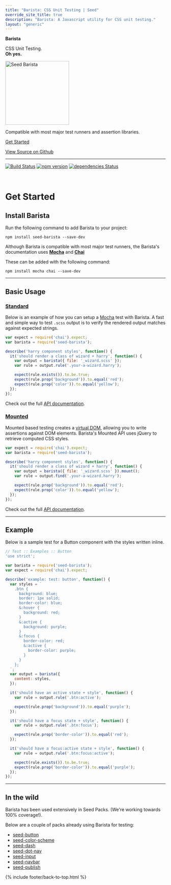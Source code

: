 ```yaml
---
title: "Barista: CSS Unit Testing | Seed"
override_site_title: true
description: "Barista: A Javascript utility for CSS unit testing."
layout: "generic"
---
```


<div class="tx-center u-mrg-b-10 s-docs">
  <p class="tx-center t-tx-charcoal-300 tx-h4">
    <strong class="tx-700">Barista</strong>
  </p>
  <div class="o-col-10@md o-col-offset-1@md">
    <p class="tx-h2 tx-h1@md tx-300 tx-lh-heading u-mrg-t-0">
      CSS Unit Testing.<br>
      <strong class="tx-700">Oh yes.</strong>
    </p>
  </div>
  <p class="tx-center u-mrg-b-5">
    <img src="/seed/images/barista.png" title="Seed Barista" alt="Seed Barista" width="200">
  </p>
  <p class="tx-lead t-tx-charcoal-300">
    Compatible with most major test runners and assertion libraries.
  </p>
  <p>
    <a href="#get-started" class="c-button c-button--lg">Get Started</a>
  </p>
  <p>
    <a href="https://github.com/helpscout/seed-barista">View Source on Github</a>
  </p>
</div>



---

[![Build Status](https://travis-ci.org/helpscout/seed-barista.svg?branch=master)](https://travis-ci.org/helpscout/seed-barista) [![npm version](https://badge.fury.io/js/seed-barista.svg)](https://badge.fury.io/js/seed-barista) [![dependencies Status](https://david-dm.org/helpscout/seed-barista/status.svg)](https://david-dm.org/helpscout/seed-barista)

<br>

# Get Started

## Install Barista

Run the following command to add Barista to your project:

```
npm install seed-barista --save-dev
```

Although Barista is compatible with most major test runners, the Barista's documentation uses **[Mocha](https://mochajs.org/)** and **[Chai](http://chaijs.com/)**

These can be added with the following command:

```
npm install mocha chai --save-dev
```



---



## Basic Usage

### [Standard](https://github.com/helpscout/seed-barista/blob/master/docs/api/standard.md)

Below is an example of how you can setup a [Mocha](https://mochajs.org/) test with Barista. A fast and simple way to test `.scss` output is to verify the rendered output matches against expected strings.

```javascript
var expect = require('chai').expect;
var barista = require('seed-barista');

describe('harry component styles', function() {
  it('should render a class of wizard + harry', function() {
    var output = barista({ file: '_wizard.scss' });
    var rule = output.rule('.your-a-wizard.harry');

    expect(rule.exists()).to.be.true;
    expect(rule.prop('background')).to.equal('red');
    expect(rule.prop('color')).to.equal('yellow');
  });
});
```

Check out the full [API documentation](https://github.com/helpscout/seed-barista/blob/master/docs/api/standard.md).



### [Mounted](https://github.com/helpscout/seed-barista/blob/master/docs/api/mounted.md)

Mounted based testing creates a [virtual DOM](https://github.com/tmpvar/jsdom), allowing you to write assertions against DOM elements. Barista's Mounted API uses jQuery to retrieve computed CSS styles.

```javascript
var expect = require('chai').expect;
var barista = require('seed-barista');

describe('harry component styles', function() {
  it('should render a class of wizard + harry', function() {
    var output = barista({ file: '_wizard.scss' }).mount();
    var rule = output.find('.your-a-wizard.harry');

    expect(rule.prop('background')).to.equal('red');
    expect(rule.prop('color')).to.equal('yellow');
  });
});
```

Check out the full [API documentation](https://github.com/helpscout/seed-barista/blob/master/docs/api/mounted.md).



---



## Example

Below is a sample test for a Button component with the styles written inline.

```js
// Test :: Examples :: Button
'use strict';

var barista = require('seed-barista');
var expect = require('chai').expect;

describe('example: test: button', function() {
  var styles = `
    .btn {
      background: blue;
      border: 1px solid;
      border-color: blue;
      &:hover {
        background: red;
      }
      &:active {
        background: purple;
      }
      &:focus {
        border-color: red;
        &:active {
          border-color: purple;
        }
      }
    };
  `;
  var output = barista({
    content: styles,
  });

  it('should have an active state + style', function() {
    var rule = output.rule('.btn:active');

    expect(rule.prop('background')).to.equal('purple');
  });

  it('should have a focus state + style', function() {
    var rule = output.rule('.btn:focus');

    expect(rule.prop('border-color')).to.equal('red');
  });

  it('should have a focus:active state + style', function() {
    var rule = output.rule('.btn:focus:active');

    expect(rule.exists()).to.be.true;
    expect(rule.prop('border-color')).to.equal('purple');
  });
});
```



---



## In the wild

Barista has been used extensively in Seed Packs. (We're working towards 100% coverage!).

Below are a couple of packs already using Barista for testing:

* [seed-button](https://github.com/helpscout/seed-button/tree/master/test)
* [seed-color-scheme](https://github.com/helpscout/seed-color-scheme/tree/master/test)
* [seed-dash](https://github.com/helpscout/seed-dash/tree/master/test)
* [seed-dot-nav](https://github.com/helpscout/seed-dot-nav/tree/master/test)
* [seed-input](https://github.com/helpscout/seed-input/tree/master/test)
* [seed-navbar](https://github.com/helpscout/seed-navbar/tree/master/test)
* [seed-publish](https://github.com/helpscout/seed-publish/tree/master/test)



{% include footer/back-to-top.html %}
